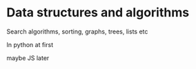 # Data structures and algorithms

Search algorithms, sorting, graphs, trees, lists etc

In python at first

maybe JS later